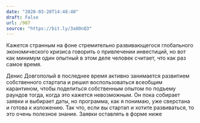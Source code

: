 ```yaml
---
date: "2020-03-20T14:48:40"
draft: False
url: /987
source: "https://bit.ly/3a8OnQ3"
---
```


Кажется странным на фоне стремительно развивающегося глобального экономического кризиса говорить о привлечении инвестиций, но вот как минимум один опытный в этом деле человек считает, что как раз самое время.

Денис Довгополый в последнее время активно занимается развитием собственного стартапа и решил воспользоваться всеобщим карантином, чтобы поделиться собственным опытом по подъему раундов тогда, когда это кажется невозможным. Он пока собирает заявки и выбирает даты, но программа, как я понимаю, уже сверстана и готова к изложению. Так что, если вы стартап и хотите развиваться, то это очень полезное знание.
Заявки оставлять в форме ниже
